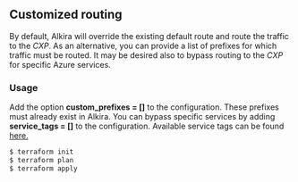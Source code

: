 ## Customized routing
By default, Alkira will override the existing default route and route the traffic to the _CXP_. As an alternative, you can provide a list of prefixes for which traffic must be routed. It may be desired also to bypass routing to the _CXP_ for specific Azure services.

### Usage
Add the option **custom_prefixes = []** to the configuration. These prefixes must already exist in Alkira. You can bypass specific services by adding **service_tags = []** to the configuration. Available service tags can be found [here.](https://docs.microsoft.com/en-us/azure/virtual-network/service-tags-overview#available-service-tags)

```bash
$ terraform init
$ terraform plan
$ terraform apply
```